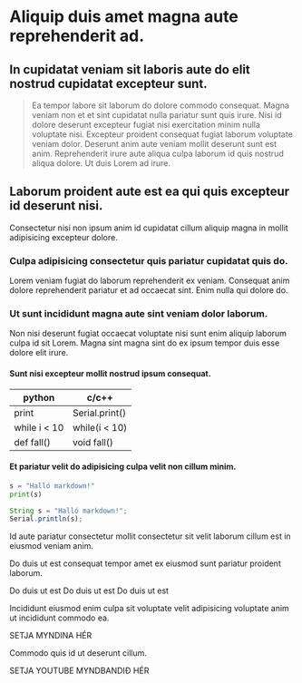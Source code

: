 # Aliquip duis amet magna aute reprehenderit ad.

## In cupidatat veniam sit laboris aute do elit nostrud cupidatat excepteur sunt.

> Ea tempor labore sit laborum do dolore commodo consequat. Magna veniam non et et 
> sint cupidatat nulla pariatur sunt quis irure. Nisi id dolore deserunt excepteur 
> fugiat nisi exercitation minim nulla voluptate nisi. Excepteur proident 
> consequat fugiat laborum voluptate veniam dolor. Deserunt anim aute veniam 
> mollit deserunt sunt est anim. Reprehenderit irure aute aliqua culpa laborum id 
> quis nostrud aliqua dolore. Ut duis Lorem ad irure.

## Laborum proident aute est ea qui quis excepteur id deserunt nisi.

Consectetur nisi non ipsum anim id cupidatat cillum aliquip magna in mollit adipisicing excepteur dolore. 

### Culpa adipisicing consectetur quis pariatur cupidatat quis do.

Lorem veniam fugiat do laborum reprehenderit ex veniam. Consequat anim dolore reprehenderit pariatur et ad occaecat sint. Enim nulla qui dolore do. 

### Ut sunt incididunt magna aute sint veniam dolor laborum.

Non nisi deserunt fugiat occaecat voluptate nisi sunt enim aliquip laborum culpa id sit Lorem. Magna sint magna sint do ex ipsum tempor duis esse dolore elit irure.

#### Sunt nisi excepteur mollit nostrud ipsum consequat.

**python** | **c/c++**
|--- | --- | 
|print | Serial.print()| 
|while i < 10| while(i < 10) | 
|def fall()| void fall()|

#### Et pariatur velit do adipisicing culpa velit non cillum minim.

```python
s = "Halló markdown!"
print(s)
```
```javascript
String s = "Halló markdown!";
Serial.println(s);
```
Id aute pariatur consectetur mollit consectetur sit velit laborum cillum est in eiusmod veniam anim.

Do duis ut est consequat tempor amet ex eiusmod sunt pariatur proident laborum.

Do duis ut est
Do duis ut est
Do duis ut est 

Incididunt eiusmod enim culpa sit voluptate velit adipisicing voluptate anim ut incididunt commodo ea.

SETJA MYNDINA HÉR

Commodo quis id ut deserunt cillum.

SETJA YOUTUBE MYNDBANDIÐ HÉR
